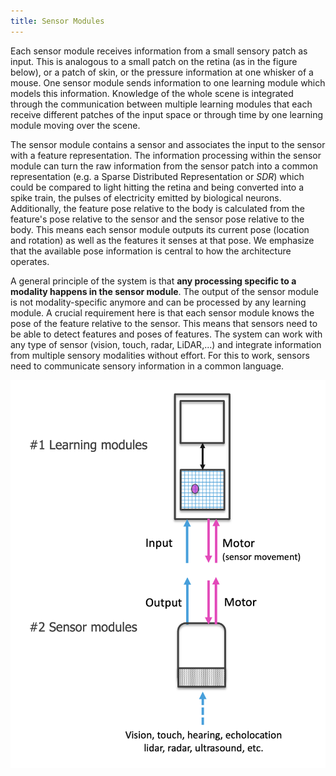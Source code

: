 ```yaml
---
title: Sensor Modules
---
```

Each sensor module receives information from a small sensory patch as input. This is analogous to a small patch on the retina (as in the figure below), or a patch of skin, or the pressure information at one whisker of a mouse. One sensor module sends information to one learning module which models this information. Knowledge of the whole scene is integrated through the communication between multiple learning modules that each receive different patches of the input space or through time by one learning module moving over the scene.

The sensor module contains a sensor and associates the input to the sensor with a feature representation. The information processing within the sensor module can turn the raw information from the sensor patch into a common representation (e.g. a Sparse Distributed Representation or _SDR_) which could be compared to light hitting the retina and being converted into a spike train, the pulses of electricity emitted by biological neurons. Additionally, the feature pose relative to the body is calculated from the feature's pose relative to the sensor and the sensor pose relative to the body. This means each sensor module outputs its current pose (location and rotation) as well as the features it senses at that pose. We emphasize that the available pose information is central to how the architecture operates.

A general principle of the system is that **any processing specific to a modality happens in the sensor module**. The output of the sensor module is not modality-specific anymore and can be processed by any learning module. A crucial requirement here is that each sensor module knows the pose of the feature relative to the sensor. This means that sensors need to be able to detect features and poses of features. The system can work with any type of sensor (vision, touch, radar, LiDAR,...) and integrate information from multiple sensory modalities without effort. For this to work, sensors need to communicate sensory information in a common language.

![Sensor modules receive and process the raw sensory input. This is then communicated via a common messaging protocol to a learning module which uses this to learn and recognize models of anything in the environment.](../../figures/overview/sm_and_lm.png#width=400px)